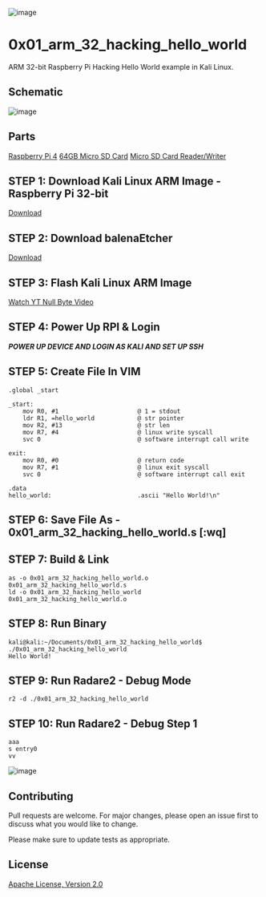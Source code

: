 ![image](https://github.com/mytechnotalent/0x01_arm_32_hacking_hello_world/blob/main/RPI32AAHHW.png?raw=true)

# 0x01_arm_32_hacking_hello_world
ARM 32-bit Raspberry Pi Hacking Hello World example in Kali Linux.

## Schematic
![image](https://github.com/mytechnotalent/0x01_arm_32_hacking_hello_world/blob/main/schematic.png?raw=true)

## Parts
[Raspberry Pi 4](https://www.adafruit.com/product/4292)
[64GB Micro SD Card](https://www.amazon.com/SDSDQUA-064G-A11-Professional-MicroSDXC-formatted-recording/dp/106171327X)
[Micro SD Card Reader/Writer](https://www.amazon.com/uni-Adapter-Supports-Compatible-MacBook/dp/B081VHSB2V)

## STEP 1: Download Kali Linux ARM Image - Raspberry Pi 32-bit
[Download](https://images.kali.org/arm-images/kali-linux-2020.3a-rpi3-nexmon.img.xz)

## STEP 2: Download balenaEtcher
[Download](https://www.balena.io/etcher)

## STEP 3: Flash Kali Linux ARM Image
[Watch YT Null Byte Video](https://www.youtube.com/watch?v=Jquf9BDm4iU&t=493s)

## STEP 4: Power Up RPI & Login
***POWER UP DEVICE AND LOGIN AS KALI AND SET UP SSH***

## STEP 5: Create File In VIM
```
.global _start

_start:
    mov R0, #1                      @ 1 = stdout
    ldr R1, =hello_world            @ str pointer
    mov R2, #13                     @ str len
    mov R7, #4                      @ linux write syscall
    svc 0                           @ software interrupt call write

exit:
    mov R0, #0                      @ return code
    mov R7, #1                      @ linux exit syscall
    svc 0                           @ software interrupt call exit

.data
hello_world:                        .ascii "Hello World!\n"
```

## STEP 6: Save File As - 0x01_arm_32_hacking_hello_world.s [:wq]

## STEP 7: Build & Link
```
as -o 0x01_arm_32_hacking_hello_world.o 0x01_arm_32_hacking_hello_world.s
ld -o 0x01_arm_32_hacking_hello_world 0x01_arm_32_hacking_hello_world.o
```

## STEP 8: Run Binary
```
kali@kali:~/Documents/0x01_arm_32_hacking_hello_world$ ./0x01_arm_32_hacking_hello_world
Hello World!
```

## STEP 9: Run Radare2 - Debug Mode
```
r2 -d ./0x01_arm_32_hacking_hello_world
```

## STEP 10: Run Radare2 - Debug Step 1
```
aaa
s entry0
vv
```
![image](https://github.com/mytechnotalent/0x01_arm_32_hacking_hello_world/blob/main/1.png?raw=true)

## Contributing
Pull requests are welcome. For major changes, please open an issue first to discuss what you would like to change.

Please make sure to update tests as appropriate.

## License
[Apache License, Version 2.0](https://www.apache.org/licenses/LICENSE-2.0)
